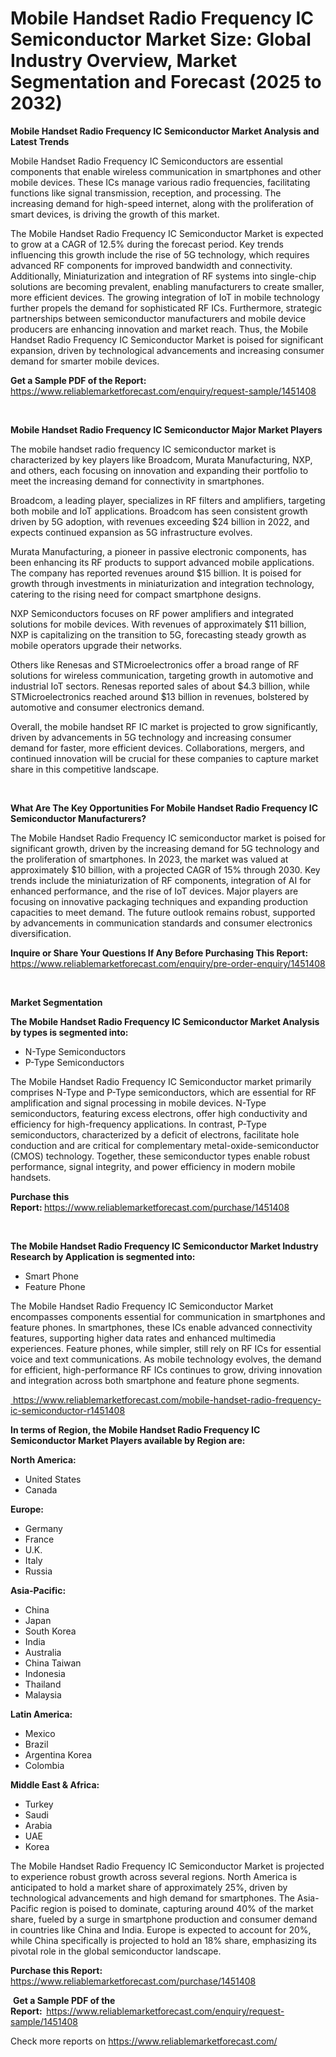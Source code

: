 <p><h1>Mobile Handset Radio Frequency IC Semiconductor Market Size: Global Industry Overview, Market Segmentation and Forecast (2025 to 2032)</h1></p><p><strong>Mobile Handset Radio Frequency IC Semiconductor Market Analysis and Latest Trends</strong></p>
<p><p>Mobile Handset Radio Frequency IC Semiconductors are essential components that enable wireless communication in smartphones and other mobile devices. These ICs manage various radio frequencies, facilitating functions like signal transmission, reception, and processing. The increasing demand for high-speed internet, along with the proliferation of smart devices, is driving the growth of this market.</p><p>The Mobile Handset Radio Frequency IC Semiconductor Market is expected to grow at a CAGR of 12.5% during the forecast period. Key trends influencing this growth include the rise of 5G technology, which requires advanced RF components for improved bandwidth and connectivity. Additionally, Miniaturization and integration of RF systems into single-chip solutions are becoming prevalent, enabling manufacturers to create smaller, more efficient devices. The growing integration of IoT in mobile technology further propels the demand for sophisticated RF ICs. Furthermore, strategic partnerships between semiconductor manufacturers and mobile device producers are enhancing innovation and market reach. Thus, the Mobile Handset Radio Frequency IC Semiconductor Market is poised for significant expansion, driven by technological advancements and increasing consumer demand for smarter mobile devices.</p></p>
<p><strong>Get a Sample PDF of the Report:&nbsp;</strong> <a href="https://www.reliablemarketforecast.com/enquiry/request-sample/1451408?utm_campaign=2253&utm_medium=2&utm_source=Github&utm_content=ia&utm_term=13022025&utm_id=mobile-handset-radio-frequency-ic-semiconductor">https://www.reliablemarketforecast.com/enquiry/request-sample/1451408</a></p>
<p>&nbsp;</p>
<p><strong>Mobile Handset Radio Frequency IC Semiconductor Major Market Players</strong></p>
<p><p>The mobile handset radio frequency IC semiconductor market is characterized by key players like Broadcom, Murata Manufacturing, NXP, and others, each focusing on innovation and expanding their portfolio to meet the increasing demand for connectivity in smartphones.</p><p>Broadcom, a leading player, specializes in RF filters and amplifiers, targeting both mobile and IoT applications. Broadcom has seen consistent growth driven by 5G adoption, with revenues exceeding $24 billion in 2022, and expects continued expansion as 5G infrastructure evolves.</p><p>Murata Manufacturing, a pioneer in passive electronic components, has been enhancing its RF products to support advanced mobile applications. The company has reported revenues around $15 billion. It is poised for growth through investments in miniaturization and integration technology, catering to the rising need for compact smartphone designs.</p><p>NXP Semiconductors focuses on RF power amplifiers and integrated solutions for mobile devices. With revenues of approximately $11 billion, NXP is capitalizing on the transition to 5G, forecasting steady growth as mobile operators upgrade their networks.</p><p>Others like Renesas and STMicroelectronics offer a broad range of RF solutions for wireless communication, targeting growth in automotive and industrial IoT sectors. Renesas reported sales of about $4.3 billion, while STMicroelectronics reached around $13 billion in revenues, bolstered by automotive and consumer electronics demand.</p><p>Overall, the mobile handset RF IC market is projected to grow significantly, driven by advancements in 5G technology and increasing consumer demand for faster, more efficient devices. Collaborations, mergers, and continued innovation will be crucial for these companies to capture market share in this competitive landscape.</p></p>
<p>&nbsp;</p>
<p><strong>What Are The Key Opportunities For Mobile Handset Radio Frequency IC Semiconductor Manufacturers?</strong></p>
<p><p>The Mobile Handset Radio Frequency IC semiconductor market is poised for significant growth, driven by the increasing demand for 5G technology and the proliferation of smartphones. In 2023, the market was valued at approximately $10 billion, with a projected CAGR of 15% through 2030. Key trends include the miniaturization of RF components, integration of AI for enhanced performance, and the rise of IoT devices. Major players are focusing on innovative packaging techniques and expanding production capacities to meet demand. The future outlook remains robust, supported by advancements in communication standards and consumer electronics diversification.</p></p>
<p><strong>Inquire or Share Your Questions If Any Before Purchasing This Report:</strong> <a href="https://www.reliablemarketforecast.com/enquiry/pre-order-enquiry/1451408?utm_campaign=2253&utm_medium=2&utm_source=Github&utm_content=ia&utm_term=13022025&utm_id=mobile-handset-radio-frequency-ic-semiconductor">https://www.reliablemarketforecast.com/enquiry/pre-order-enquiry/1451408</a></p>
<p>&nbsp;</p>
<p><strong>Market Segmentation</strong></p>
<p><strong>The Mobile Handset Radio Frequency IC Semiconductor Market Analysis by types is segmented into:</strong></p>
<p><ul><li>N-Type Semiconductors</li><li>P-Type Semiconductors</li></ul></p>
<p><p>The Mobile Handset Radio Frequency IC Semiconductor market primarily comprises N-Type and P-Type semiconductors, which are essential for RF amplification and signal processing in mobile devices. N-Type semiconductors, featuring excess electrons, offer high conductivity and efficiency for high-frequency applications. In contrast, P-Type semiconductors, characterized by a deficit of electrons, facilitate hole conduction and are critical for complementary metal-oxide-semiconductor (CMOS) technology. Together, these semiconductor types enable robust performance, signal integrity, and power efficiency in modern mobile handsets.</p></p>
<p><strong>Purchase this Report:&nbsp;</strong><a href="https://www.reliablemarketforecast.com/purchase/1451408?utm_campaign=2253&utm_medium=2&utm_source=Github&utm_content=ia&utm_term=13022025&utm_id=mobile-handset-radio-frequency-ic-semiconductor">https://www.reliablemarketforecast.com/purchase/1451408</a></p>
<p>&nbsp;</p>
<p><strong>The Mobile Handset Radio Frequency IC Semiconductor Market Industry Research by Application is segmented into:</strong></p>
<p><ul><li>Smart Phone</li><li>Feature Phone</li></ul></p>
<p><p>The Mobile Handset Radio Frequency IC Semiconductor Market encompasses components essential for communication in smartphones and feature phones. In smartphones, these ICs enable advanced connectivity features, supporting higher data rates and enhanced multimedia experiences. Feature phones, while simpler, still rely on RF ICs for essential voice and text communications. As mobile technology evolves, the demand for efficient, high-performance RF ICs continues to grow, driving innovation and integration across both smartphone and feature phone segments.</p></p>
<p><a href="https://www.reliablemarketforecast.com/mobile-handset-radio-frequency-ic-semiconductor-r1451408?utm_campaign=2253&utm_medium=2&utm_source=Github&utm_content=ia&utm_term=13022025&utm_id=mobile-handset-radio-frequency-ic-semiconductor">&nbsp;https://www.reliablemarketforecast.com/mobile-handset-radio-frequency-ic-semiconductor-r1451408</a></p>
<p><strong>In terms of Region, the Mobile Handset Radio Frequency IC Semiconductor Market Players available by Region are:</strong></p>
<p>
    <p> <strong> North America: </strong>
        <ul>
            <li>United States</li>
            <li>Canada</li>
        </ul>
        </p> 
    <p> <strong> Europe: </strong>
        <ul>
            <li>Germany</li>
            <li>France</li>
            <li>U.K.</li>
            <li>Italy</li>
            <li>Russia</li>
        </ul>
        </p> 
    <p> <strong> Asia-Pacific: </strong>
        <ul>
            <li>China</li>
            <li>Japan</li>
            <li>South Korea</li>
            <li>India</li>
            <li>Australia</li>
            <li>China Taiwan</li>
            <li>Indonesia</li>
            <li>Thailand</li>
            <li>Malaysia</li>
        </ul>
        </p> 
    <p> <strong> Latin America: </strong>
        <ul>
            <li>Mexico</li>
            <li>Brazil</li>
            <li>Argentina Korea</li>
            <li>Colombia</li>
        </ul>
        </p> 
    <p> <strong> Middle East & Africa: </strong>
        <ul>
            <li>Turkey</li>
            <li>Saudi</li>
            <li>Arabia</li>
            <li>UAE</li>
            <li>Korea</li>
        </ul>
    </p>
    </p>
<p><p>The Mobile Handset Radio Frequency IC Semiconductor Market is projected to experience robust growth across several regions. North America is anticipated to hold a market share of approximately 25%, driven by technological advancements and high demand for smartphones. The Asia-Pacific region is poised to dominate, capturing around 40% of the market share, fueled by a surge in smartphone production and consumer demand in countries like China and India. Europe is expected to account for 20%, while China specifically is projected to hold an 18% share, emphasizing its pivotal role in the global semiconductor landscape.</p></p>
<p><strong>Purchase this Report: </strong><a href="https://www.reliablemarketforecast.com/purchase/1451408?utm_campaign=2253&utm_medium=2&utm_source=Github&utm_content=ia&utm_term=13022025&utm_id=mobile-handset-radio-frequency-ic-semiconductor">https://www.reliablemarketforecast.com/purchase/1451408</a></p>
<p>&nbsp;<strong>Get a Sample PDF of the Report:&nbsp;&nbsp;</strong><a href="https://www.reliablemarketforecast.com/enquiry/request-sample/1451408?utm_campaign=2253&utm_medium=2&utm_source=Github&utm_content=ia&utm_term=13022025&utm_id=mobile-handset-radio-frequency-ic-semiconductor">https://www.reliablemarketforecast.com/enquiry/request-sample/1451408</a></p>
<p><strong></strong></p>
<p>Check more reports on <a href="https://www.reliablemarketforecast.com/?utm_campaign=2253&utm_medium=2&utm_source=Github&utm_content=ia&utm_term=13022025&utm_id=mobile-handset-radio-frequency-ic-semiconductor">https://www.reliablemarketforecast.com/</a></p>